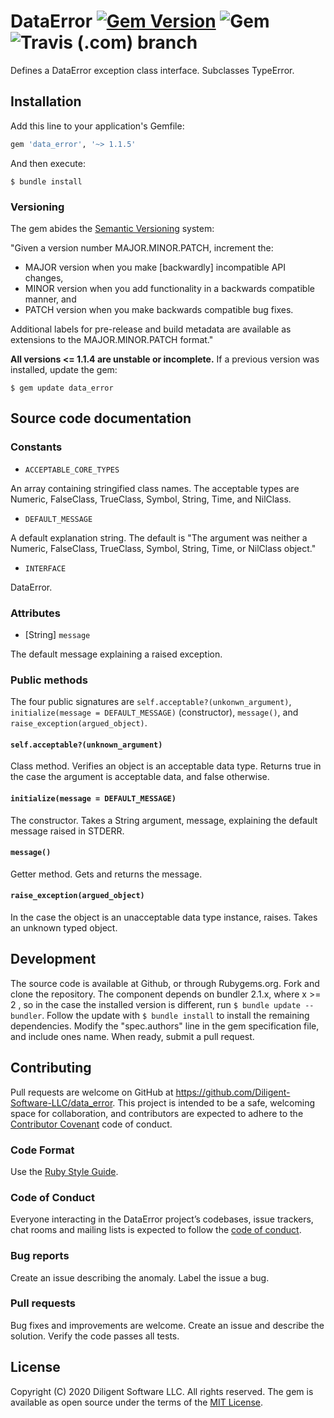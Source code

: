 # DataError [![Gem Version](https://badge.fury.io/rb/data_error.svg)](https://badge.fury.io/rb/data_error) ![Gem](https://img.shields.io/gem/dt/data_error) ![Travis (.com) branch](https://img.shields.io/travis/com/Diligent-Software-LLC/data_error/master)

Defines a DataError exception class interface. Subclasses TypeError.

## Installation

Add this line to your application's Gemfile:

```ruby
gem 'data_error', '~> 1.1.5'
```

And then execute:

    $ bundle install
    
### Versioning

The gem abides the [Semantic Versioning](https://www.semver.org) system:

"Given a version number MAJOR.MINOR.PATCH, increment the:

- MAJOR version when you make [backwardly] incompatible API changes,
- MINOR version when you add functionality in a backwards compatible manner, and
- PATCH version when you make backwards compatible bug fixes.

Additional labels for pre-release and build metadata are available as
extensions to the MAJOR.MINOR.PATCH format."

**All versions <= 1.1.4 are unstable or incomplete.** If a previous version was 
installed, update the gem:

    $ gem update data_error

## Source code documentation

### Constants

* `ACCEPTABLE_CORE_TYPES`

An array containing stringified class names. The acceptable types are Numeric, 
FalseClass, TrueClass, Symbol, String, Time, and NilClass.

* `DEFAULT_MESSAGE`

A default explanation string. The default is "The argument was neither a Numeric, FalseClass,
TrueClass, Symbol, String, Time, or NilClass object."

* `INTERFACE`

DataError.

### Attributes

* [String] `message` 

The default message explaining a raised exception. 

### Public methods

The four public signatures are `self.acceptable?(unkonwn_argument)`, 
`initialize(message = DEFAULT_MESSAGE)` (constructor), `message()`, and
`raise_exception(argued_object)`.

#### `self.acceptable?(unknown_argument)`

Class method. Verifies an object is an acceptable data type. Returns true in 
the case the argument is acceptable data, and false otherwise.

#### `initialize(message = DEFAULT_MESSAGE)`

The constructor. Takes a String argument, message, explaining the default
 message raised in STDERR.

#### `message()`

Getter method. Gets and returns the message.

#### `raise_exception(argued_object)`

In the case the object is an unacceptable data type instance, raises. Takes
 an unknown typed object.

## Development

The source code is available at Github, or through Rubygems.org. Fork and
 clone the repository. The component depends on bundler 2.1.x, where x >= 2
 , so in the case the installed version is different, run `$ bundle update
  --bundler`. Follow the update with `$ bundle install` to install the
remaining dependencies. Modify the "spec.authors" line in the gem
 specification file, and include ones name. When ready, submit a pull request.

## Contributing

Pull requests are welcome on GitHub at 
https://github.com/Diligent-Software-LLC/data_error. This project is intended
 to be a safe, welcoming space for collaboration, and contributors are
expected to adhere to the [Contributor Covenant](http://contributor-covenant.org) code of conduct.

### Code Format

Use the [Ruby Style Guide](https://rubystyle.guide).

### Code of Conduct

Everyone interacting in the DataError project’s codebases, issue trackers, chat rooms and mailing lists is expected to follow the
 [code of conduct](https://github.com/Diligent-Software-LLC/data_error/blob/master/CODE_OF_CONDUCT.md).

### Bug reports

Create an issue describing the anomaly. Label the issue a bug. 

### Pull requests

Bug fixes and improvements are welcome. Create an issue and describe the solution. Verify the 
code passes all tests.

## License

Copyright (C) 2020 Diligent Software LLC. All rights reserved. The gem is
 available as open source under the terms of the 
[MIT License](https://opensource.org/licenses/MIT).
